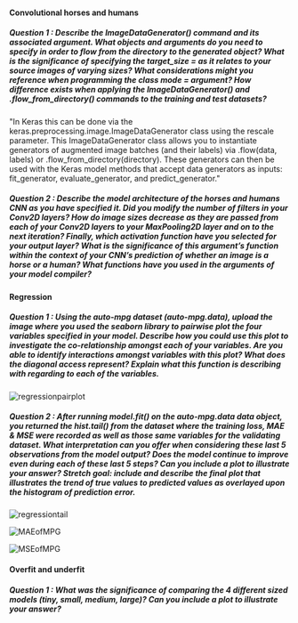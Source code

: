 #### Convolutional horses and humans

##### Question 1 : Describe the ImageDataGenerator() command and its associated argument.  What objects and arguments do you need to specify in order to flow from the directory to the generated object?  What is the significance of specifying the target_size = as it relates to your source images of varying sizes? What considerations might you reference when programming the class mode = argument?  How difference exists when applying the ImageDataGenerator() and .flow_from_directory() commands to the training and test datasets?

"In Keras this can be done via the keras.preprocessing.image.ImageDataGenerator class using the rescale parameter. This ImageDataGenerator class allows you to instantiate generators of augmented image batches (and their labels) via .flow(data, labels) or .flow_from_directory(directory). These generators can then be used with the Keras model methods that accept data generators as inputs: fit_generator, evaluate_generator, and predict_generator."

##### Question 2 : Describe the model architecture of the horses and humans CNN as you have specified it.  Did you modify the number of filters in your Conv2D layers?  How do image sizes decrease as they are passed from each of your Conv2D layers to your MaxPooling2D layer and on to the next iteration?  Finally, which activation function have you selected for your output layer?  What is the significance of this argument’s function within the context of your CNN’s prediction of whether an image is a horse or a human?  What functions have you used in the arguments of your model compiler?


#### Regression

##### Question 1 : Using the auto-mpg dataset (auto-mpg.data), upload the image where you used the seaborn library to pairwise plot the four variables specified in your model.  Describe how you could use this plot to investigate the co-relationship amongst each of your variables.  Are you able to identify interactions amongst variables with this plot?  What does the diagonal access represent?  Explain what this function is describing with regarding to each of the variables.

![regressionpairplot](https://user-images.githubusercontent.com/67922294/87688133-989fa100-c754-11ea-9427-f90b0094997b.png)

##### Question 2 : After running model.fit() on the auto-mpg.data data object, you returned the hist.tail() from the dataset where the training loss, MAE & MSE were recorded as well as those same variables for the validating dataset.  What interpretation can you offer when considering these last 5 observations from the model output?  Does the model continue to improve even during each of these last 5 steps?  Can you include a plot to illustrate your answer?  Stretch goal: include and describe the final plot that illustrates the trend of true values to predicted values as overlayed upon the histogram of prediction error.  
![regressiontail](https://user-images.githubusercontent.com/67922294/87689123-d650f980-c755-11ea-89fe-af23c8ca1bdf.png)

![MAEofMPG](https://user-images.githubusercontent.com/67922294/87689342-16b07780-c756-11ea-8b15-13eb82341c88.png)

![MSEofMPG](https://user-images.githubusercontent.com/67922294/87689674-7e66c280-c756-11ea-8a0d-5cc2f9f1aad0.png)

#### Overfit and underfit
##### Question 1 : What was the significance of comparing the 4 different sized models (tiny, small, medium, large)?  Can you include a plot to illustrate your answer?
